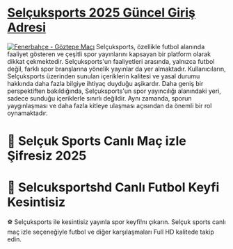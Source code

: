 # <a href="https://rb.gy/uf9v15">Selçuksports 2025 Güncel Giriş Adresi</a>
<a href="https://rb.gy/uf9v15"><img src="https://resmim.net/cdn/2025/01/27/DavBpq.jpg" alt="Fenerbahçe - Göztepe Maçı" data-canonical-src="https://resmim.net/cdn/2025/01/27/DavBpq.jpg" style="max-width: 100%;"></a>
Selçuksports, özellikle futbol alanında faaliyet gösteren ve çeşitli spor yayınlarını kapsayan bir platform olarak dikkat çekmektedir. Selçuksports'un faaliyetleri arasında, yalnızca futbol değil, farklı spor branşlarına yönelik yayınlar da yer almaktadır. Kullanıcıların, Selçuksports üzerinden sunulan içeriklerin kalitesi ve yasal durumu hakkında daha fazla bilgiye ihtiyaç duyduğu aşikardır. Daha geniş bir perspektiften bakıldığında, Selçuksports'un spor yayıncılığı alanındaki yeri, sadece sunduğu içeriklerle sınırlı değildir. Aynı zamanda, sporun yaygınlaşması ve daha fazla kitleye ulaşması açısından da önemli bir rol oynamaktadır.
# 🌟 Selçuk Sports Canlı Maç izle Şifresiz 2025
# 🔴 Selcuksportshd Canlı Futbol Keyfi Kesintisiz
⚽️ Selçuksports ile kesintisiz yayınla spor keyfi!nı çıkarın. Selçuk sports canlı maç izle seçeneğiyle futbol ve diğer karşılaşmaları Full HD kalitede takip edin.
